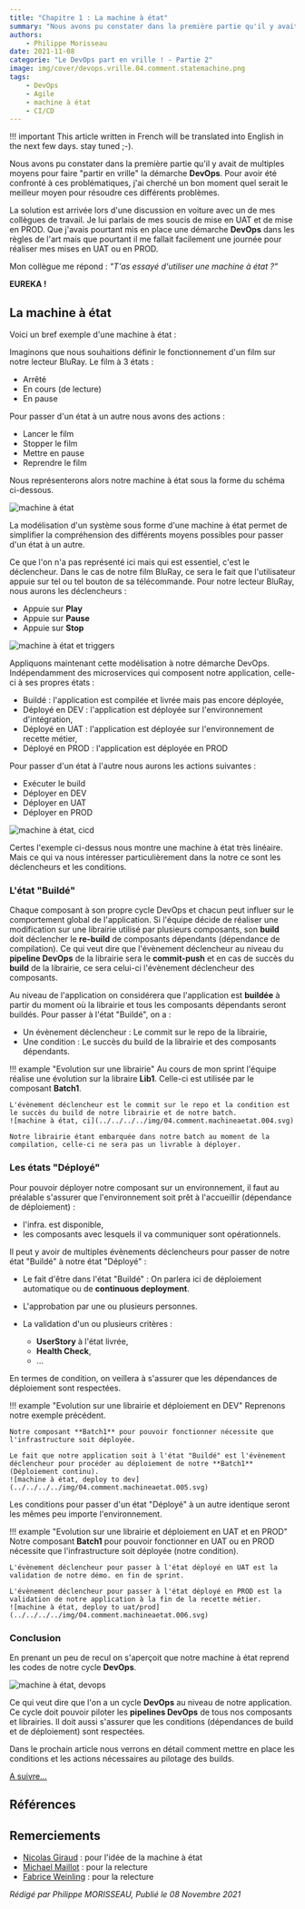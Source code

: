 ```yaml
---
title: "Chapitre 1 : La machine à état"
summary: "Nous avons pu constater dans la première partie qu'il y avait de multiples moyens pour faire partir en vrille la démarche DevOps. Pour avoir été confronté à ces problématiques, j'ai cherché un bon moment quel serait le meilleur moyen pour résoudre ces différents problèmes. "
authors:
    - Philippe Morisseau
date: 2021-11-08
categorie: "Le DevOps part en vrille ! - Partie 2"
image: img/cover/devops.vrille.04.comment.statemachine.png
tags:
    - DevOps
    - Agile
    - machine à état
    - CI/CD
---
```


!!! important
    This article written in French will be translated into English in the next few days. stay tuned ;-).
    
Nous avons pu constater dans la première partie qu'il y avait de multiples moyens pour faire "partir en vrille" la démarche **DevOps**.
Pour avoir été confronté à ces problématiques, j'ai cherché un bon moment quel serait le meilleur moyen pour résoudre ces différents problèmes. 

La solution est arrivée lors d'une discussion en voiture avec un de mes collègues de travail. Je lui parlais de mes soucis de mise en UAT et de mise en PROD. Que j'avais pourtant mis en place une démarche **DevOps** dans les règles de l'art mais que pourtant il me fallait facilement une journée pour réaliser mes mises en UAT ou en PROD. 

Mon collègue me répond : *"T'as essayé d'utiliser une machine à état ?"*

**EUREKA !**

## La machine à état

Voici un bref exemple d'une machine à état :

Imaginons que nous souhaitions définir le fonctionnement d'un film sur notre lecteur BluRay. 
Le film à 3 états :

- Arrêté
- En cours (de lecture)
- En pause
  
Pour passer d'un état à un autre nous avons des actions :

- Lancer le film
- Stopper le film
- Mettre en pause
- Reprendre le film

Nous représenterons alors notre machine à état sous la forme du schéma ci-dessous.

![machine à état](../../../../img/04.comment.machineaetat.001.svg)

La modélisation d'un système sous forme d'une machine à état permet de simplifier la compréhension des différents moyens possibles pour passer d'un état à un autre.

Ce que l'on n'a pas représenté ici mais qui est essentiel, c'est le déclencheur. Dans le cas de notre film BluRay, ce sera le fait que l'utilisateur appuie sur tel ou tel bouton de sa télécommande. 
Pour notre lecteur BluRay, nous aurons les déclencheurs :

- Appuie sur **Play**
- Appuie sur **Pause**
- Appuie sur **Stop**

![machine à état et triggers](../../../../img/04.comment.machineaetat.002.svg)


Appliquons maintenant cette modélisation à notre démarche DevOps.
Indépendamment des microservices qui composent notre application, celle-ci à ses propres états :

- Buildé : l'application est compilée et livrée mais pas encore déployée,
- Déployé en DEV : l'application est déployée sur l'environnement d'intégration,
- Déployé en UAT : l'application est déployée sur l'environnement de recette métier,
- Déployé en PROD : l'application est déployée en PROD

Pour passer d'un état à l'autre nous aurons les actions suivantes :

- Exécuter le build
- Déployer en DEV
- Déployer en UAT
- Déployer en PROD

![machine à état, cicd](../../../../img/04.comment.machineaetat.003.svg)

Certes l'exemple ci-dessus nous montre une machine à état très linéaire. Mais ce qui va nous intéresser particulièrement dans la notre ce sont les déclencheurs et les conditions.

### L'état "Buildé"

Chaque composant à son propre cycle DevOps et chacun peut influer sur le comportement global de l'application. Si l'équipe décide de réaliser une modification sur une librairie utilisé par plusieurs composants, son **build** doit déclencher le **re-build** de composants dépendants (dépendance de compilation).
Ce qui veut dire que l'évènement déclencheur au niveau du **pipeline DevOps** de la librairie sera le **commit-push** et en cas de succès du **build** de la librairie, ce sera celui-ci l'évènement déclencheur des composants.

Au niveau de l'application on considérera que l'application est **buildée** à partir du moment où la librairie et tous les composants dépendants seront buildés. Pour passer à l'état "Buildé", on a :

- Un évènement déclencheur : Le commit sur le repo de la librairie,
- Une condition : Le succès du build de la librairie et des composants dépendants.

!!! example "Evolution sur une librairie"
    Au cours de mon sprint l'équipe réalise une évolution sur la libraire **Lib1**. Celle-ci est utilisée par le composant **Batch1**. 

    L'évènement déclencheur est le commit sur le repo et la condition est le succès du build de notre librairie et de notre batch.
    ![machine à état, ci](../../../../img/04.comment.machineaetat.004.svg)

    Notre librairie étant embarquée dans notre batch au moment de la compilation, celle-ci ne sera pas un livrable à déployer.

### Les états "Déployé"

Pour pouvoir déployer notre composant sur un environnement, il faut au préalable s'assurer que l'environnement soit prêt à l'accueillir (dépendance de déploiement) :

- l'infra. est disponible, 
- les composants avec lesquels il va communiquer sont opérationnels.

Il peut y avoir de multiples évènements déclencheurs pour passer de notre état "Buildé" à notre état "Déployé" :

- Le fait d'être dans l'état "Buildé" : On parlera ici de déploiement automatique ou de **continuous deployment**.
- L'approbation par une ou plusieurs personnes.
- La validation d'un ou plusieurs critères :
  
    * **UserStory** à l'état livrée,
    * **Health Check**,
    * ...

En termes de condition, on veillera à s'assurer que les dépendances de déploiement sont respectées.

!!! example "Evolution sur une librairie et déploiement en DEV"
    Reprenons notre exemple précédent. 
    
    Notre composant **Batch1** pour pouvoir fonctionner nécessite que l'infrastructure soit déployée.

    Le fait que notre application soit à l'état "Buildé" est l'évènement déclencheur pour procéder au déploiement de notre **Batch1** (Déploiement continu).
    ![machine à état, deploy to dev](../../../../img/04.comment.machineaetat.005.svg)

Les conditions pour passer d'un état "Déployé" à un autre identique seront les mêmes peu importe l'environnement.

!!! example "Evolution sur une librairie et déploiement en UAT et en PROD"
    Notre composant **Batch1** pour pouvoir fonctionner en UAT ou en PROD nécessite que l'infrastructure soit déployée (notre condition).

    L'évènement déclencheur pour passer à l'état déployé en UAT est la validation de notre démo. en fin de sprint.

    L'évènement déclencheur pour passer à l'état déployé en PROD est la validation de notre application à la fin de la recette métier.
    ![machine à état, deploy to uat/prod](../../../../img/04.comment.machineaetat.006.svg)

### Conclusion

En prenant un peu de recul on s'aperçoit que notre machine à état reprend les codes de notre cycle **DevOps**.

![machine à état, devops](../../../../img/04.comment.machineaetat.007.svg)

Ce qui veut dire que l'on a un cycle **DevOps** au niveau de notre application. Ce cycle doit pouvoir piloter les **pipelines DevOps** de tous nos composants et librairies. Il doit aussi s'assurer que les conditions (dépendances de build et de déploiement) sont respectées.

Dans le prochain article nous verrons en détail comment mettre en place les conditions et les actions nécessaires au pilotage des builds.

[A suivre...](05.comment.build.md)  

## Références


## Remerciements

- [Nicolas Giraud](https://www.linkedin.com/in/nicolas-giraud-17a44383/) : pour l'idée de la machine à état
- [Michael Maillot](https://twitter.com/michael_maillot) : pour la relecture
- [Fabrice Weinling](https://www.linkedin.com/in/%E2%99%A0-fabrice-weinling-%E2%99%A0-414187114/) : pour la relecture

_Rédigé par Philippe MORISSEAU, Publié le 08 Novembre 2021_